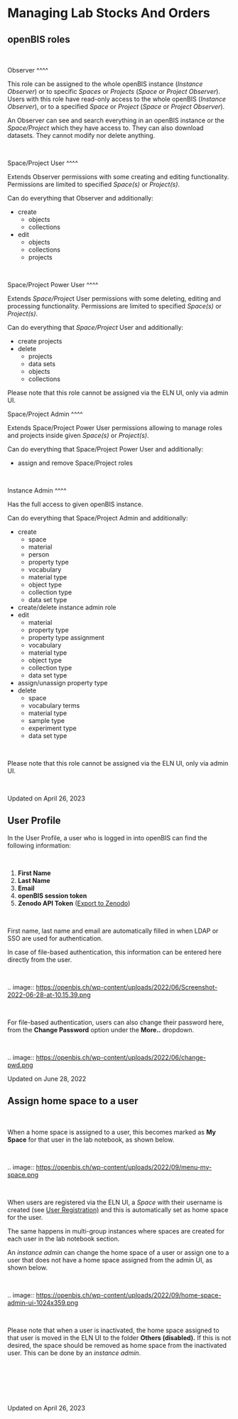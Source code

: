Managing Lab Stocks And Orders
====
 
openBIS roles
----



 

Observer
^^^^

This role can be assigned to the whole openBIS instance (*Instance
Observer*) or to specific *Spaces* or *Projects* (*Space* or *Project
Observer*). Users with this role have read-only access to the whole
openBIS (*Instance Observer*), or to a specified *Space* or *Project*
(*Space* or *Project Observer*).

An Observer can see and search everything in an openBIS instance or the
*Space/Project* which they have access to. They can also download
datasets. They cannot modify nor delete anything.

 

Space/Project User
^^^^

Extends Observer permissions with some creating and editing
functionality. Permissions are limited to specified *Space(s)* or
*Project(s)*.

Can do everything that Observer and additionally:

-   create
    -   objects
    -   collections
-   edit
    -   objects
    -   collections
    -   projects

 

Space/Project Power User
^^^^

Extends *Space/Projec*t User permissions with some deleting, editing and
processing functionality. Permissions are limited to specified
*Space(s)* or *Project(s)*.

Can do everything that *Space/Project* User and additionally:

-   create projects
-   delete
    -   projects
    -   data sets
    -   objects
    -   collections

Please note that this role cannot be assigned via the ELN UI, only via
admin UI.

Space/Project Admin
^^^^

Extends Space/Project Power User permissions allowing to manage roles
and projects inside given *Space(s)* or *Project(s)*.

Can do everything that Space/Project Power User and additionally:

-   assign and remove Space/Project roles

 

Instance Admin
^^^^

Has the full access to given openBIS instance.

Can do everything that Space/Project Admin and additionally:

-   create
    -   space
    -   material
    -   person
    -   property type
    -   vocabulary
    -   material type
    -   object type
    -   collection type
    -   data set type
-   create/delete instance admin role
-   edit
    -   material
    -   property type
    -   property type assignment
    -   vocabulary
    -   material type
    -   object type
    -   collection type
    -   data set type
-   assign/unassign property type
-   delete
    -   space
    -   vocabulary terms
    -   material type
    -   sample type
    -   experiment type
    -   data set type

 

Please note that this role cannot be assigned via the ELN UI, only via
admin UI.

 

Updated on April 26, 2023
 
User Profile
----



In the User Profile, a user who is logged in into openBIS can find the
following information:

 

1.  **First Name**
2.  **Last Name**
3.  **Email**
4.  **openBIS session token**
5.  **Zenodo API Token** ([Export to
    Zenodo](https://openbis.ch/index.php/docs/user-documentation-20-10-3/data-export/export-to-zenodo/))

 

First name, last name and email are automatically filled in when LDAP or
SSO are used for authentication.

In case of file-based authentication, this information can be entered
here directly from the user.

 

.. image:: https://openbis.ch/wp-content/uploads/2022/06/Screenshot-2022-06-28-at-10.15.39.png

 

For file-based authentication, users can also change their password
here, from the **Change Password** option under the **More..** dropdown.

 

.. image:: https://openbis.ch/wp-content/uploads/2022/06/change-pwd.png

Updated on June 28, 2022
 
Assign home space to a user
----



 

When a home space is assigned to a user, this becomes marked as **My
Space** for that user in the lab notebook, as shown below.

 

.. image:: https://openbis.ch/wp-content/uploads/2022/09/menu-my-space.png

 

When users are registered via the ELN UI, a *Space* with their username
is created (see [User
Registration)](https://openbis.ch/index.php/docs/admin-documentation/user-registration/)
and this is automatically set as home space for the user.

The same happens in multi-group instances where spaces are created for
each user in the lab notebook section.

An *instance admin* can change the home space of a user or assign one to
a user that does not have a home space assigned from the admin UI, as
shown below.

 

.. image:: https://openbis.ch/wp-content/uploads/2022/09/home-space-admin-ui-1024x359.png

 

Please note that when a user is inactivated, the home space assigned to
that user is moved in the ELN UI to the folder **Others (disabled).** If
this is not desired, the space should be removed as home space from the
inactivated user. This can be done by an *instance admin*.

 

 

 

Updated on April 26, 2023
